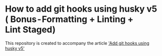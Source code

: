 # How to add git hooks using husky v5 ( Bonus - Formatting + Linting + Lint Staged)

This repository is created to accompany the article ['Add git hooks using husky v5'](https://medium.com/@aamirsaleem167/e51f3d00ff5dd)
